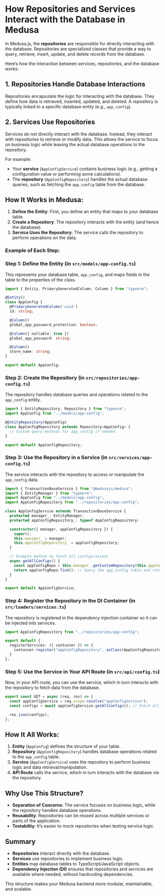 
# How Repositories and Services Interact with the Database in Medusa

In Medusa.js, the **repositories** are responsible for directly interacting with the database. Repositories are specialized classes that provide a way to query, retrieve, insert, update, and delete records from the database.

Here’s how the interaction between services, repositories, and the database works:

## 1. Repositories Handle Database Interactions
Repositories encapsulate the logic for interacting with the database. They define how data is retrieved, inserted, updated, and deleted. A repository is typically linked to a specific database entity (e.g., `app_config`).

## 2. Services Use Repositories
Services do not directly interact with the database. Instead, they interact with repositories to retrieve or modify data. This allows the service to focus on business logic while leaving the actual database operations to the repository.

For example:
- Your **service** (`AppConfigService`) contains business logic (e.g., getting a configuration value or performing some calculations).
- The **repository** (`AppConfigRepository`) handles the actual database queries, such as fetching the `app_config` table from the database.

## How It Works in Medusa:
1. **Define the Entity**: First, you define an entity that maps to your database table.
2. **Create a Repository**: The repository interacts with the entity (and hence the database).
3. **Service Uses the Repository**: The service calls the repository to perform operations on the data.

### Example of Each Step:

### Step 1: Define the Entity (in `src/models/app-config.ts`)
This represents your database table, `app_config`, and maps fields in the table to the properties of the class.

```ts
import { Entity, PrimaryGeneratedColumn, Column } from "typeorm";

@Entity()
class AppConfig {
  @PrimaryGeneratedColumn('uuid')
  id: string;

  @Column()
  global_app_password_protection: boolean;

  @Column({ nullable: true })
  global_app_password: string;

  @Column()
  store_name: string;
}

export default AppConfig;
```

### Step 2: Create the Repository (in `src/repositories/app-config.ts`)
The repository handles database queries and operations related to the `app_config` entity.

```ts
import { EntityRepository, Repository } from "typeorm";
import AppConfig from "../models/app-config";

@EntityRepository(AppConfig)
class AppConfigRepository extends Repository<AppConfig> {
  // Custom query methods for app_config if needed
}

export default AppConfigRepository;
```

### Step 3: Use the Repository in a Service (in `src/services/app-config.ts`)
The service interacts with the repository to access or manipulate the `app_config` data.

```ts
import { TransactionBaseService } from "@medusajs/medusa";
import { EntityManager } from "typeorm";
import AppConfig from "../models/app-config";
import AppConfigRepository from "../repositories/app-config";

class AppConfigService extends TransactionBaseService {
  protected manager_: EntityManager;
  protected appConfigRepository_: typeof AppConfigRepository;

  constructor({ manager, appConfigRepository }) {
    super();
    this.manager_ = manager;
    this.appConfigRepository_ = appConfigRepository;
  }

  // Example method to fetch all configurations
  async getAllConfigs() {
    const appConfigRepo = this.manager_.getCustomRepository(this.appConfigRepository_);
    return appConfigRepo.find(); // Query the app_config table and return all rows
  }
}

export default AppConfigService;
```

### Step 4: Register the Repository in the DI Container (in `src/loaders/services.ts`)
The repository is registered in the dependency injection container so it can be injected into services.

```ts
import AppConfigRepository from "../repositories/app-config";

export default {
  registerServices: ({ container }) => {
    container.register("appConfigRepository", asClass(AppConfigRepository));
  }
};
```

### Step 5: Use the Service in Your API Route (in `src/api/config.ts`)
Now, in your API route, you can use the service, which in turn interacts with the repository to fetch data from the database.

```ts
export const GET = async (req, res) => {
  const appConfigService = req.scope.resolve("appConfigService");
  const configs = await appConfigService.getAllConfigs(); // Fetch all configs

  res.json(configs);
};
```

## How It All Works:
1. **Entity** (`AppConfig`) defines the structure of your table.
2. **Repository** (`AppConfigRepository`) handles database operations related to the `app_config` table.
3. **Service** (`AppConfigService`) uses the repository to perform business logic and data retrieval/manipulation.
4. **API Route** calls the service, which in turn interacts with the database via the repository.

## Why Use This Structure?
- **Separation of Concerns**: The service focuses on business logic, while the repository handles database operations.
- **Reusability**: Repositories can be reused across multiple services or parts of the application.
- **Testability**: It’s easier to mock repositories when testing service logic.

## Summary
- **Repositories** interact directly with the database.
- **Services** use repositories to implement business logic.
- **Entities** map database tables to TypeScript/JavaScript objects.
- **Dependency Injection (DI)** ensures that repositories and services are available where needed, without hardcoding dependencies. 

This structure makes your Medusa backend more modular, maintainable, and scalable.
